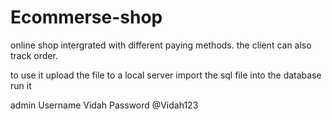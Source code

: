 # Ecommerse-shop

online shop intergrated with different paying methods.
the client can also track order.


to use it upload the file to a local server 
import the sql file into the database 
run it

admin Username Vidah
Password @Vidah123
